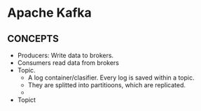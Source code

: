 # Apache Kafka
## CONCEPTS
+ Producers: Write data to brokers.
+ Consumers read data from brokers
+ Topic. 
  +  A log container/clasifier. Every log is saved within a topic.
  +  They are splitted into partitioons, which are replicated.
  +   
+ Topict